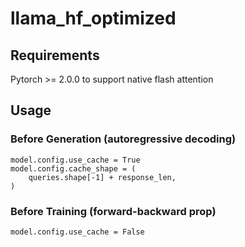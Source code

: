 # llama_hf_optimized

## Requirements

Pytorch >= 2.0.0 to support native flash attention

## Usage

### Before Generation (autoregressive decoding)

```
model.config.use_cache = True
model.config.cache_shape = (
    queries.shape[-1] + response_len,
)
```

### Before Training (forward-backward prop)

```
model.config.use_cache = False
```
